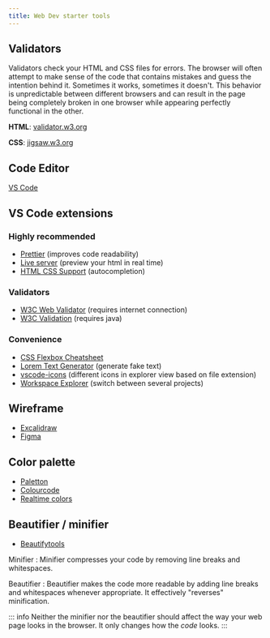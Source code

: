 ```yaml
---
title: Web Dev starter tools
---
```


## Validators

Validators check your HTML and CSS files for errors. The browser will often attempt to make sense of the code that contains mistakes and guess the intention behind it. Sometimes it works, sometimes it doesn't. This behavior is unpredictable between different browsers and can result in the page being completely broken in one browser while appearing perfectly functional in the other.

**HTML**: [validator.w3.org](https://validator.w3.org/)

**CSS**: [jigsaw.w3.org](https://jigsaw.w3.org/css-validator/)

## Code Editor

[VS Code](https://code.visualstudio.com/)

## VS Code extensions

### Highly recommended

* [Prettier](https://marketplace.visualstudio.com/items?itemName=esbenp.prettier-vscode) (improves code readability)
* [Live server](https://marketplace.visualstudio.com/items?itemName=ritwickdey.LiveServer) (preview your html in real time)
* [HTML CSS Support](https://marketplace.visualstudio.com/items?itemName=ecmel.vscode-html-css) (autocompletion)

### Validators

* [W3C Web Validator](https://marketplace.visualstudio.com/items?itemName=CelianRiboulet.webvalidator) (requires internet connection)
* [W3C Validation](https://marketplace.visualstudio.com/items?itemName=Umoxfo.vscode-w3cvalidation) (requires java)

### Convenience

* [CSS Flexbox Cheatsheet](https://marketplace.visualstudio.com/items?itemName=dzhavat.css-flexbox-cheatsheet)
* [Lorem Text Generator](https://marketplace.visualstudio.com/items?itemName=oguzhanyildiz.lorem-text-generator) (generate fake text)
* [vscode-icons](https://marketplace.visualstudio.com/items?itemName=vscode-icons-team.vscode-icons) (different icons in explorer view based on file extension)
* [Workspace Explorer](https://marketplace.visualstudio.com/items?itemName=tomsaunders-code.workspace-explorer) (switch between several projects)

## Wireframe

* [Excalidraw](https://excalidraw.com/)
* [Figma](https://www.figma.com)

## Color palette

* [Paletton](https://paletton.com)
* [Colourcode](https://www.toptal.com/designers/colourcode)
* [Realtime colors](https://www.realtimecolors.com/)

## Beautifier / minifier

* [Beautifytools](https://www.cleancss.com/css-minify/)

Minifier
:	Minifier compresses your code by removing line breaks and whitespaces.

Beautifier
:	Beautifier makes the code more readable by adding line breaks and whitespaces whenever appropriate. It effectively "reverses" minification.

::: info
Neither the minifier nor the beautifier should affect the way your web page looks in the browser. It only changes how the *code* looks.
:::